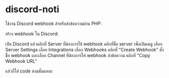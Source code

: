 # discord-noti

ใช้งาน Discord webhook สำหรับส่งข้อความผ่าน PHP:

สร้าง webhook ใน Discord:

เปิด Discord แล้วคลิกที่ Server ที่ต้องการใช้ webhook
คลิกที่ชื่อ server เพื่อเปิดเมนู
เลือก Server Settings
เลือก Integrations
เลือก Webhooks
คลิกที่ "Create Webhook"
ตั้งชื่อ webhook และเลือก Channel ที่ต้องการให้ webhook ส่งข้อความ
คลิกที่ "Copy Webhook URL"

แล้วก็ใส่ code ตามนั้นแหละ

